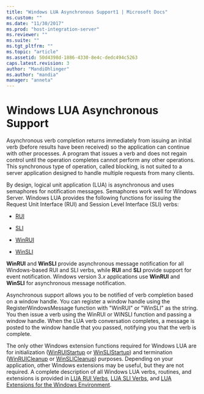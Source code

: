 ```yaml
---
title: "Windows LUA Asynchronous Support1 | Microsoft Docs"
ms.custom: ""
ms.date: "11/30/2017"
ms.prod: "host-integration-server"
ms.reviewer: ""
ms.suite: ""
ms.tgt_pltfrm: ""
ms.topic: "article"
ms.assetid: 50d4398d-1886-4330-8e4c-dedc494c5263
caps.latest.revision: 3
author: "MandiOhlinger"
ms.author: "mandia"
manager: "anneta"
---
```

# Windows LUA Asynchronous Support
Asynchronous verb completion returns immediately from issuing an initial verb (before results have been received) so the application can continue with other processes. A program that issues a verb and does not regain control until the operation completes cannot perform any other operations. This synchronous type of operation, called blocking, is not suited to a server application designed to handle multiple requests from many clients.  
  
 By design, logical unit application (LUA) is asynchronous and uses semaphores for notification messages. Semaphores work well for Windows Server. Windows LUA provides the following functions for issuing the Request Unit Interface (RUI) and Session Level Interface (SLI) verbs:  
  
-   [RUI](./rui2.md)  
  
-   [SLI](./sli2.md)  
  
-   [WinRUI](./winrui1.md)  
  
-   [WinSLI](./winsli1.md)  
  
 **WinRUI** and **WinSLI** provide asynchronous message notification for all Windows-based RUI and SLI verbs, while **RUI** and **SLI** provide support for event notification. Windows version 3.*x* applications use **WinRUI** and **WinSLI** for asynchronous message notification.  
  
 Asynchronous support allows you to be notified of verb completion based on a window handle. You can register a window handle using the RegisterWindowsMessage function with "WinRUI" or "WinSLI" as the string. You then issue a verb using the WinRUI or WINSLI function and passing a window handle. When the LUA verb conversation completes, a message is posted to the window handle that you passed, notifying you that the verb is complete.  
  
 The only other Windows extension functions required for Windows LUA are for initialization ([WinRUIStartup](./winruistartup1.md) or [WinSLIStartup](./winslistartup2.md)) and termination ([WinRUICleanup](./winruicleanup1.md) or [WinSLICleanup](./winslicleanup2.md)) purposes. Depending on your application, other Windows extensions may be useful, but they are not required. A complete description of all Windows LUA verbs, routines, and extensions is provided in [LUA RUI Verbs](./lua-rui-verbs2.md), [LUA SLI Verbs](./lua-sli-verbs2.md), and [LUA Extensions for the Windows Environment](./lua-extensions-for-the-windows-environment2.md).